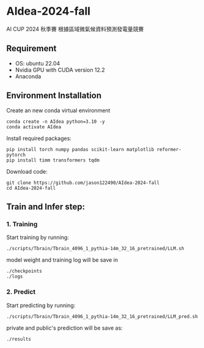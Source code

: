 # AIdea-2024-fall
AI CUP 2024 秋季賽 根據區域微氣候資料預測發電量競賽
## Requirement
+ OS: ubuntu 22.04
+ Nvidia GPU with CUDA version 12.2
+ Anaconda
## Environment Installation
Create an new conda virtual environment
```
conda create -n AIdea python=3.10 -y
conda activate AIdea
```
Install required packages:
```
pip install torch numpy pandas scikit-learn matplotlib reformer-pytorch
pip install timm transformers tqdm
```
Download code:
```
git clone https://github.com/jason122490/AIdea-2024-fall
cd AIdea-2024-fall
```
## Train and Infer step:
### 1. Training
Start training by running:
```
./scripts/Tbrain/Tbrain_4096_1_pythia-14m_32_16_pretrained/LLM.sh
```
model weight and training log will be save in
```
./checkpoints
./logs
```
### 2. Predict
Start predicting by running:
```
./scripts/Tbrain/Tbrain_4096_1_pythia-14m_32_16_pretrained/LLM_pred.sh
```
private and public's prediction will be save as:
```
./results
```
